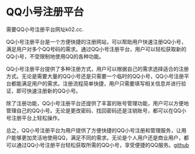 # QQ小号注册平台

需要QQ小号注册平台网址k02.cc.

QQ小号注册平台是一个方便快捷的注册网站，可以帮助用户快速注册QQ小号，满足用户对多个QQ号码的需求。通过QQ小号注册平台，用户可以轻松获取新的QQ小号，不受限制地使用QQ的各种功能。

QQ小号注册平台提供了多种注册方式，用户可以根据自己的需求选择适合的注册方式。无论是需要大量的QQ小号还是只需要一个临时的QQ小号，QQ小号注册平台都能满足用户的需求。注册流程简单快捷，用户只需要填写相关信息并进行验证，即可快速注册新的QQ小号。

除了注册功能，QQ小号注册平台还提供了丰富的账号管理功能，用户可以方便地管理自己的QQ小号。无论是更改密码、找回密码还是注销账号，都可以在QQ小号注册平台上轻松操作。

总之，QQ小号注册平台为用户提供了方便快捷的QQ小号注册和管理服务，让用户能够更加灵活地使用QQ，满足不同的需求。无论是个人用户还是商业用户，都可以通过QQ小号注册平台轻松获取所需的QQ小号，享受便捷的QQ服务。[github](https://github.com)